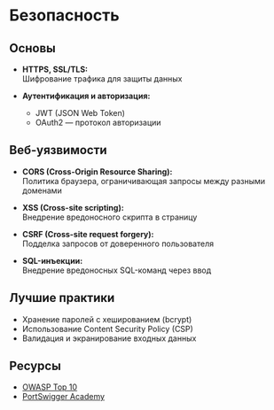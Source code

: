 # Безопасность

## Основы
- **HTTPS, SSL/TLS:**  
  Шифрование трафика для защиты данных

- **Аутентификация и авторизация:**  
  - JWT (JSON Web Token)  
  - OAuth2 — протокол авторизации

## Веб-уязвимости
- **CORS (Cross-Origin Resource Sharing):**  
  Политика браузера, ограничивающая запросы между разными доменами

- **XSS (Cross-site scripting):**  
  Внедрение вредоносного скрипта в страницу

- **CSRF (Cross-site request forgery):**  
  Подделка запросов от доверенного пользователя

- **SQL-инъекции:**  
  Внедрение вредоносных SQL-команд через ввод

## Лучшие практики
- Хранение паролей с хешированием (bcrypt)  
- Использование Content Security Policy (CSP)  
- Валидация и экранирование входных данных

## Ресурсы
- [OWASP Top 10](https://owasp.org/www-project-top-ten/)  
- [PortSwigger Academy](https://portswigger.net/web-security)
